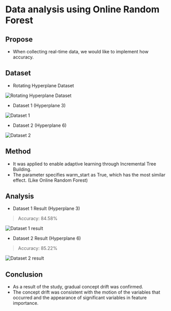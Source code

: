 # Data analysis using Online Random Forest

## Propose
- When collecting real-time data, we would like to implement how accuracy.

## Dataset
- Rotating Hyperplane Dataset

![Rotating Hyperplane Dataset](https://user-images.githubusercontent.com/63955072/122891592-98098480-d37f-11eb-8b0c-209ef46e7cec.PNG)

- Dataset 1 (Hyperplane 3)

![Dataset 1](https://user-images.githubusercontent.com/63955072/122891643-a2c41980-d37f-11eb-9393-3c5c01a1c298.png)

- Dataset 2 (Hyperplane 6)

![Dataset 2](https://user-images.githubusercontent.com/63955072/122891685-abb4eb00-d37f-11eb-8030-d2736dc5a410.png)

## Method
- It was applied to enable adaptive learning through Incremental Tree Building.
- The parameter specifies warm_start as True, which has the most similar effect. (Like Online Random Forest)

## Analysis
- Dataset 1 Result (Hyperplane 3)
> Accuracy: 84.58% <br/>

![Dataset 1 result](https://user-images.githubusercontent.com/63955072/122892333-41e91100-d380-11eb-95bc-3629186ee0a8.png)

- Dataset 2 Result (Hyperplane 6)
> Accuracy: 85.22% <br/>

![Dataset 2 result](https://user-images.githubusercontent.com/63955072/122892531-6e9d2880-d380-11eb-99f5-0210a11d662e.png)

## Conclusion
- As a result of the study, gradual concept drift was confirmed.
- The concept drift was consistent with the motion of the variables that occurred and the appearance of significant variables in feature importance.
